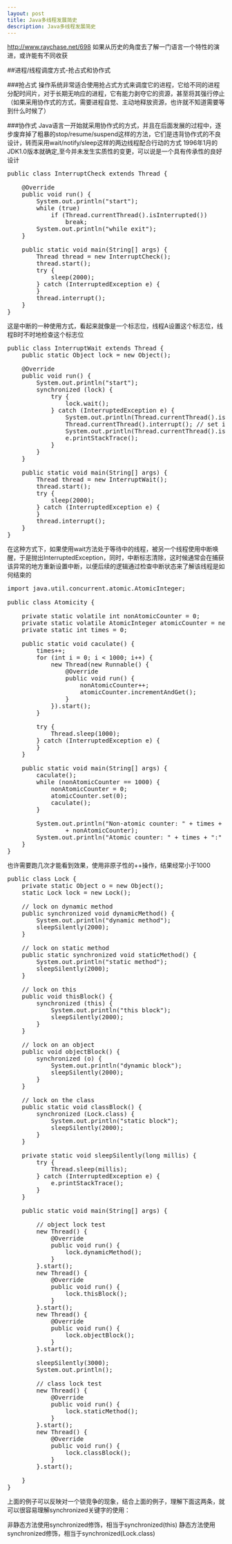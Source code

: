 ```yaml
---
layout: post
title: Java多线程发展简史
description: Java多线程发展简史
---
```

http://www.raychase.net/698
   如果从历史的角度去了解一门语言一个特性的演进，或许能有不同收获

##进程/线程调度方式-抢占式和协作式

###抢占式
   操作系统非常适合使用抢占式方式来调度它的进程，它给不同的进程分配时间片，对于长期无响应的进程，它有能力剥夺它的资源，甚至将其强行停止（如果采用协作式的方式，需要进程自觉、主动地释放资源，也许就不知道需要等到什么时候了）

###协作式
   Java语言一开始就采用协作式的方式，并且在后面发展的过程中，逐步废弃掉了粗暴的stop/resume/suspend这样的方法，它们是违背协作式的不良设计，转而采用wait/notify/sleep这样的两边线程配合行动的方式
   1996年1月的JDK1.0版本就确定,至今并未发生实质性的变更，可以说是一个具有传承性的良好设计
<pre class="prettyprint">
public class InterruptCheck extends Thread {
 
    @Override
    public void run() {
        System.out.println("start");
        while (true)
            if (Thread.currentThread().isInterrupted())
                break;
        System.out.println("while exit");
    }
 
    public static void main(String[] args) {
        Thread thread = new InterruptCheck();
        thread.start();
        try {
            sleep(2000);
        } catch (InterruptedException e) {
        }
        thread.interrupt();
    }
}
</pre>

这是中断的一种使用方式，看起来就像是一个标志位，线程A设置这个标志位，线程B时不时地检查这个标志位
<pre class="prettyprint">
public class InterruptWait extends Thread {
    public static Object lock = new Object();
 
    @Override
    public void run() {
        System.out.println("start");
        synchronized (lock) {
            try {
                lock.wait();
            } catch (InterruptedException e) {
                System.out.println(Thread.currentThread().isInterrupted());
                Thread.currentThread().interrupt(); // set interrupt flag again
                System.out.println(Thread.currentThread().isInterrupted());
                e.printStackTrace();
            }
        }
    }
 
    public static void main(String[] args) {
        Thread thread = new InterruptWait();
        thread.start();
        try {
            sleep(2000);
        } catch (InterruptedException e) {
        }
        thread.interrupt();
    }
}
</pre>
在这种方式下，如果使用wait方法处于等待中的线程，被另一个线程使用中断唤醒，于是抛出InterruptedException，同时，中断标志清除，这时候通常会在捕获该异常的地方重新设置中断，以便后续的逻辑通过检查中断状态来了解该线程是如何结束的

<pre class="prettyprint">
import java.util.concurrent.atomic.AtomicInteger;
 
public class Atomicity {
 
    private static volatile int nonAtomicCounter = 0;
    private static volatile AtomicInteger atomicCounter = new AtomicInteger(0);
    private static int times = 0;
 
    public static void caculate() {
        times++;
        for (int i = 0; i < 1000; i++) {
            new Thread(new Runnable() {
                @Override
                public void run() {
                    nonAtomicCounter++;
                    atomicCounter.incrementAndGet();
                }
            }).start();
        }
 
        try {
            Thread.sleep(1000);
        } catch (InterruptedException e) {
        }
    }
 
    public static void main(String[] args) {
        caculate();
        while (nonAtomicCounter == 1000) {
            nonAtomicCounter = 0;
            atomicCounter.set(0);
            caculate();
        }
 
        System.out.println("Non-atomic counter: " + times + ":"
                + nonAtomicCounter);
        System.out.println("Atomic counter: " + times + ":" + atomicCounter);
    }
}
</pre>
也许需要跑几次才能看到效果，使用非原子性的++操作，结果经常小于1000
<pre class="prettyprint">
public class Lock {
    private static Object o = new Object();
    static Lock lock = new Lock();
 
    // lock on dynamic method
    public synchronized void dynamicMethod() {
        System.out.println("dynamic method");
        sleepSilently(2000);
    }
 
    // lock on static method
    public static synchronized void staticMethod() {
        System.out.println("static method");
        sleepSilently(2000);
    }
 
    // lock on this
    public void thisBlock() {
        synchronized (this) {
            System.out.println("this block");
            sleepSilently(2000);
        }
    }
 
    // lock on an object
    public void objectBlock() {
        synchronized (o) {
            System.out.println("dynamic block");
            sleepSilently(2000);
        }
    }
 
    // lock on the class
    public static void classBlock() {
        synchronized (Lock.class) {
            System.out.println("static block");
            sleepSilently(2000);
        }
    }
 
    private static void sleepSilently(long millis) {
        try {
            Thread.sleep(millis);
        } catch (InterruptedException e) {
            e.printStackTrace();
        }
    }
 
    public static void main(String[] args) {
 
        // object lock test
        new Thread() {
            @Override
            public void run() {
                lock.dynamicMethod();
            }
        }.start();
        new Thread() {
            @Override
            public void run() {
                lock.thisBlock();
            }
        }.start();
        new Thread() {
            @Override
            public void run() {
                lock.objectBlock();
            }
        }.start();
 
        sleepSilently(3000);
        System.out.println();
 
        // class lock test
        new Thread() {
            @Override
            public void run() {
                lock.staticMethod();
            }
        }.start();
        new Thread() {
            @Override
            public void run() {
                lock.classBlock();
            }
        }.start();
 
    }
}
</pre>
上面的例子可以反映对一个锁竞争的现象，结合上面的例子，理解下面这两条，就可以很容易理解synchronized关键字的使用：


非静态方法使用synchronized修饰，相当于synchronized(this)
静态方法使用synchronized修饰，相当于synchronized(Lock.class)